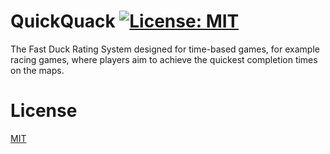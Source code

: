# QuickQuack [![License: MIT](https://img.shields.io/badge/License-MIT-yellow.svg)](https://opensource.org/licenses/MIT)
The Fast Duck Rating System designed for time-based games, for example racing games, where players aim to achieve the quickest completion times on the maps.

# License
[MIT](License)
